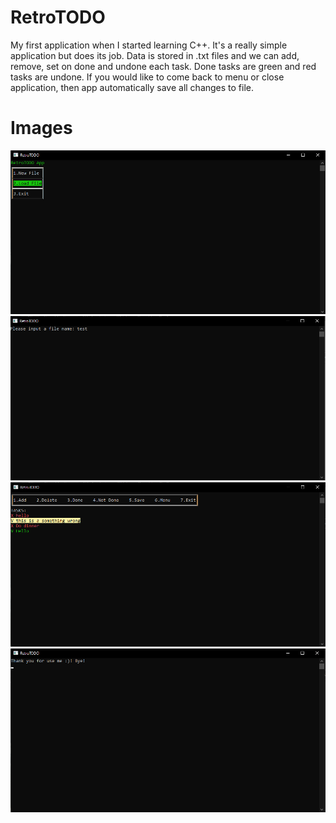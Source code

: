 # RetroTODO
My first application when I started learning C++. It's a really simple application but does its job. Data is stored in .txt files and we can add, remove, set on done and undone each task. Done tasks are green and red tasks are undone. If you would like to come back to menu or close application, then app automatically save all changes to file.

# Images
<img src="https://github.com/Kevvski/RetroTODO/blob/main/Images/1.png" width="600">
<img src="https://github.com/Kevvski/RetroTODO/blob/main/Images/2.png" width="600">
<img src="https://github.com/Kevvski/RetroTODO/blob/main/Images/3.png" width="600">
<img src="https://github.com/Kevvski/RetroTODO/blob/main/Images/4.png" width="600">

